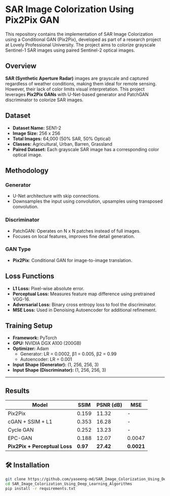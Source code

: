 # SAR Image Colorization Using Pix2Pix GAN

This repository contains the implementation of SAR Image Colorization using a Conditional GAN (Pix2Pix), developed as part of a research project at Lovely Professional University. The project aims to colorize grayscale Sentinel-1 SAR images using paired Sentinel-2 optical images.


## Overview

**SAR (Synthetic Aperture Radar)** images are grayscale and captured regardless of weather conditions, making them ideal for remote sensing. However, their lack of color limits visual interpretation. This project leverages **Pix2Pix GANs** with U-Net-based generator and PatchGAN discriminator to colorize SAR images.



## Dataset

- **Dataset Name:** SEN1-2
- **Image Size:** 256 x 256
- **Total Images:** 64,000 (50% SAR, 50% Optical)
- **Classes:** Agricultural, Urban, Barren, Grassland
- **Paired Dataset:** Each grayscale SAR image has a corresponding color optical image.



##  Methodology

### Generator
- U-Net architecture with skip connections.
- Downsamples the input using convolution, upsamples using transposed convolution.

### Discriminator
- PatchGAN: Operates on N x N patches instead of full images.
- Focuses on local features, improves fine detail generation.

###  GAN Type
- **Pix2Pix**: Conditional GAN for image-to-image translation.


## Loss Functions

- **L1 Loss:** Pixel-wise absolute error.
- **Perceptual Loss:** Measures feature map difference using pretrained VGG-16.
- **Adversarial Loss:** Binary cross entropy loss to fool the discriminator.
- **MSE Loss:** Used in Denoising Autoencoder for additional refinement.

## Training Setup

- **Framework:** PyTorch
- **GPU:** NVIDIA DGX A100 (200GB)
- **Optimizer:** Adam
  - Generator: LR = 0.0002, β1 = 0.005, β2 = 0.99
  - Autoencoder: LR = 0.001
- **Input Shape (Generator):** (1, 256, 256, 3)
- **Input Shape (Discriminator):** (1, 256, 256, 3)

---

##  Results

| Model                          | SSIM   | PSNR (dB) | MSE     |
|-------------------------------|--------|-----------|---------|
| Pix2Pix                       | 0.159  | 11.32     | -       |
| cGAN + SSIM + L1              | 0.353  | 16.28     | -       |
| Cycle GAN                     | 0.252  | 13.23     | -       |
| EPC-GAN                       | 0.188  | 12.07     | 0.0047  |
| **Pix2Pix + Perceptual Loss** | **0.97** | **27.42** | **0.0021** |


## 🛠️ Installation

```bash
git clone https://github.com/yaseeng-md/SAR_Image_Colorization_Using_Deep_Learning_Algorithms.git
cd SAR_Image_Colorization_Using_Deep_Learning_Algorithms
pip install -r requirements.txt

